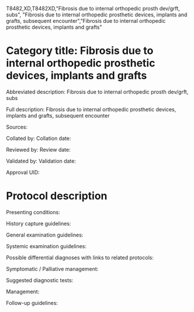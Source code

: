 T8482,XD,T8482XD,"Fibrosis due to internal orthopedic prosth dev/grft, subs", "Fibrosis due to internal orthopedic prosthetic devices, implants and grafts, subsequent encounter","Fibrosis due to internal orthopedic prosthetic devices, implants and grafts"
# Category title: Fibrosis due to internal orthopedic prosthetic devices, implants and grafts

Abbreviated description: Fibrosis due to internal orthopedic prosth dev/grft, subs

Full description: Fibrosis due to internal orthopedic prosthetic devices, implants and grafts, subsequent encounter

Sources:

Collated by:
Collation date:

Reviewed by:
Review date:

Validated by:
Validation date:

Approval UID:

# Protocol description

Presenting conditions:

History capture guidelines:

General examination guidelines:

Systemic examination guidelines:

Possible differential diagnoses with links to related protocols:

Symptomatic / Palliative management:

Suggested diagnostic tests:

Management:

Follow-up guidelines:
